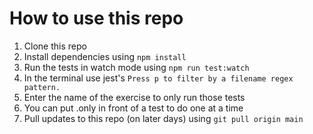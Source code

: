 # How to use this repo

1. Clone this repo
2. Install dependencies using `npm install`
3. Run the tests in watch mode using `npm run test:watch`
4. In the terminal use jest's `Press p to filter by a filename regex pattern.`
5. Enter the name of the exercise to only run those tests
6. You can put .only in front of a test to do one at a time
7. Pull updates to this repo (on later days) using `git pull origin main`
